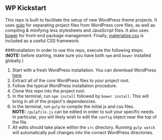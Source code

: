 ## WP Kickstart
This repo is built to facilitate the setup of new WordPress theme projects.  It uses [gulp](http://gulpjs.com/) for separating project files from WordPress core files, as well as compiling & minifying less stylesheets and JavaScript files.  It also uses [bower](http://bower.io) for front-end package management. Finally, [materialize.css](http://materializecss.com/) is included as a useful CSS framework.

###Installation
In order to use this repo, execute the following steps:
(**NOTE:** before starting, make sure you have both `npm` and `bower` installed globally.)

 1. Start with a fresh WordPress installation.  You can download WordPress [here](https://wordpress.org/download/).
 2. Extract all of the core WordPress files to your project root.
 3. Follow the typical WordPress installation procedure.
 4. Clone this repo into the project root.
 5. In the terminal, run `npm install` followed by `bower install`.  This will bring in all of the project's dependencies.
 6. In the terminal, run `gulp` to compile the initial js and css files.  
**NOTE:** `/gulpfile.js` can be edited in order to suit your specific needs.  In particular, you will likely wish to edit the `config` object near the top of the file. 
 7. All edits should take place within the `src` directory.  Running `gulp watch` will automatically pull changes into the correct WordPress directories.